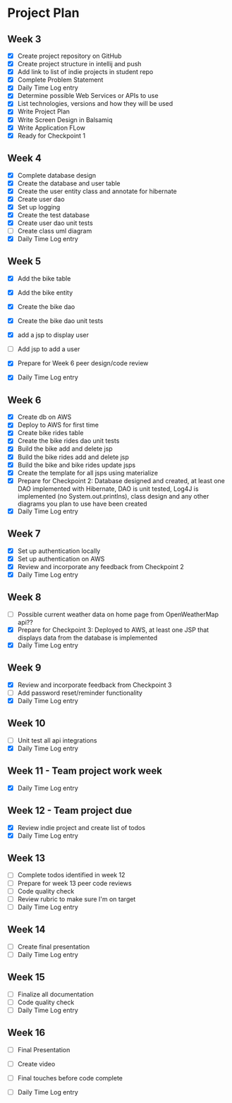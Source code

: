 # Project Plan

## Week 3
 - [x] Create project repository on GitHub
 -	[x] Create project structure in intellij and push
 - [x] Add link to list of indie projects in student repo
 -	[x] Complete Problem Statement
 -	[x] Daily Time Log entry
 -	[x] Determine possible Web Services or APIs to use
 -	[x] List technologies, versions and how they will be used
 -	[x] Write Project Plan
 -	[x] Write Screen Design in Balsamiq
 -	[x] Write Application FLow
 -	[x] Ready for Checkpoint 1
	
## Week 4
 -	[x] Complete database design
 -	[x] Create the database and user table
 -	[x] Create the user entity class and annotate for hibernate
 -	[x] Create user dao
 -	[x] Set up logging
 -	[x] Create the test database
 -	[x] Create user dao unit tests
 -	[ ] Create class uml diagram
 -	[x] Daily Time Log entry
	
## Week 5
 -	[x] Add the bike table
 -	[x] Add the bike entity
 -	[x] Create the bike dao
 -	[x] Create the bike dao unit tests
 -	[x] add a jsp to display user
 -	[ ] Add jsp to add a user
 -	[x] Prepare for Week 6 peer design/code review

 -	[x] Daily Time Log entry
	
## Week 6
 -	[x] Create db on AWS
 -	[x] Deploy to AWS for first time
 -	[x] Create bike rides table
 - [x] Create the bike rides dao unit tests
 -	[x] Build the bike add and delete jsp  
 -	[x] Build the bike rides add and delete jsp
 - [x] Build the bike and bike rides update jsps
 - [x] Create the template for all jsps using materialize
 -	[x] Prepare for Checkpoint 2: Database designed and created, at least one DAO implemented with Hibernate, DAO is unit tested, Log4J is implemented (no System.out.printlns), class design and any other diagrams you plan to use have been created
 -	[x] Daily Time Log entry
	
## Week 7
 - 	[x] Set up authentication locally
 -	[x] Set up authentication on AWS
 -	[x] Review and incorporate any feedback from Checkpoint 2
 -	[x] Daily Time Log entry
	
## Week 8
 -	[ ] Possible current weather data on home page from OpenWeatherMap api??
 -	[x] Prepare for Checkpoint 3: Deployed to AWS, at least one JSP that displays data from the database is implemented
 - 	[x] Daily Time Log entry
	
## Week 9
 -	[x] Review and incorporate feedback from Checkpoint 3
 -	[ ] Add password reset/reminder functionality
 -	[x] Daily Time Log entry
	
## Week 10
 -	[ ] Unit test all api integrations
 -	[x] Daily Time Log entry
	
## Week 11 - Team project work week
 -	[x] Daily Time Log entry
	
## Week 12 - Team project due
 -	[x] Review indie project and create list of todos
 -	[x] Daily Time Log entry
	
## Week 13
 -	[ ] Complete todos identified in week 12
 -	[ ] Prepare for week 13 peer code reviews
 -	[ ] Code quality check
 -	[ ] Review rubric to make sure I'm on target
 -	[ ] Daily Time Log entry
	
## Week 14
 -	[ ] Create final presentation
 -	[ ] Daily Time Log entry
	
## Week 15
 -	[ ] Finalize all documentation
 -	[ ] Code quality check
 -	[ ] Daily Time Log entry
	
## Week 16
 -	[ ] Final Presentation
 -	[ ] Create video
 -	[ ] Final touches before code complete
 -	[ ] Daily Time Log entry

	
	
	
	
	
	